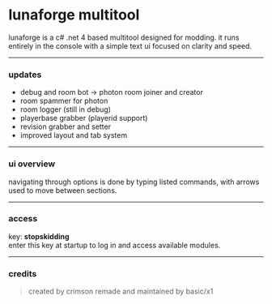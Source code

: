 # lunaforge multitool

lunaforge is a c# .net 4 based multitool designed for modding.
it runs entirely in the console with a simple text ui focused on clarity and speed.

---

### updates

+ debug and room bot → photon room joiner and creator
+ room spammer for photon
+ room logger (still in debug)
+ playerbase grabber (playerid support)
+ revision grabber and setter
+ improved layout and tab system

---

### ui overview

navigating through options is done by typing listed commands, with arrows used to move between sections.

---

### access

key: **stopskidding**  
enter this key at startup to log in and access available modules.

---

### credits

> created by crimson
> remade and maintained by basic/x1
